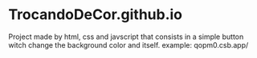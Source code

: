 # TrocandoDeCor.github.io
Project made by html, css and javscript that consists in a simple button witch change the background color and itself.
example: qopm0.csb.app/
